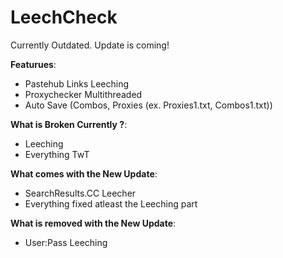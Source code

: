 # LeechCheck
Currently Outdated.
Update is coming!

**Featurues**:
- Pastehub Links Leeching
- Proxychecker Multithreaded
- Auto Save (Combos, Proxies (ex. Proxies1.txt, Combos1.txt))

**What is Broken Currently ?**:
- Leeching
- Everything TwT

**What comes with the New Update**:
- SearchResults.CC Leecher
- Everything fixed atleast the Leeching part

**What is removed with the New Update**:
- User:Pass Leeching
